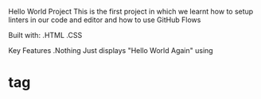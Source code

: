 Hello World Project
This is the first project in which we learnt how to setup linters in our code and editor and how to use GitHub Flows

Built with:
.HTML
.CSS

Key Features
.Nothing Just displays "Hello World Again" using <h1> tag